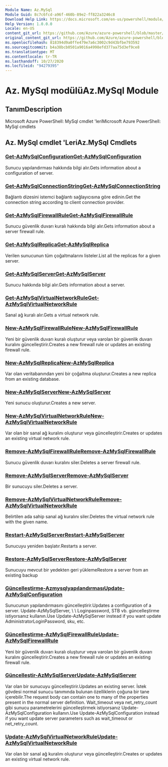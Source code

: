 ```yaml
---
Module Name: Az.MySql
Module Guid: 8c7c6fcd-a96f-460b-89e2-ff822a3246c8
Download Help Link: https://docs.microsoft.com/en-us/powershell/module/az.mysql
Help Version: 1.0.0.0
Locale: en-US
content_git_url: https://github.com/Azure/azure-powershell/blob/master/src/MySql/help/Az.MySql.md
original_content_git_url: https://github.com/Azure/azure-powershell/blob/master/src/MySql/help/Az.MySql.md
ms.openlocfilehash: 818394d9a0ffe479e7a6c3002c9d43bfbe793592
ms.sourcegitcommit: b4a38bcb0501a9016a4998efd377aa75d3ef9ce8
ms.translationtype: MT
ms.contentlocale: tr-TR
ms.lasthandoff: 10/27/2020
ms.locfileid: "94279395"
---
```

# <span data-ttu-id="98163-101">Az. MySql modülü</span><span class="sxs-lookup"><span data-stu-id="98163-101">Az.MySql Module</span></span>
## <span data-ttu-id="98163-102">Tanım</span><span class="sxs-lookup"><span data-stu-id="98163-102">Description</span></span>
<span data-ttu-id="98163-103">Microsoft Azure PowerShell: MySql cmdlet 'leri</span><span class="sxs-lookup"><span data-stu-id="98163-103">Microsoft Azure PowerShell: MySql cmdlets</span></span>

## <span data-ttu-id="98163-104">Az. MySql cmdlet 'Leri</span><span class="sxs-lookup"><span data-stu-id="98163-104">Az.MySql Cmdlets</span></span>
### [<span data-ttu-id="98163-105">Get-AzMySqlConfiguration</span><span class="sxs-lookup"><span data-stu-id="98163-105">Get-AzMySqlConfiguration</span></span>](Get-AzMySqlConfiguration.md)
<span data-ttu-id="98163-106">Sunucu yapılandırması hakkında bilgi alır.</span><span class="sxs-lookup"><span data-stu-id="98163-106">Gets information about a configuration of server.</span></span>

### [<span data-ttu-id="98163-107">Get-AzMySqlConnectionString</span><span class="sxs-lookup"><span data-stu-id="98163-107">Get-AzMySqlConnectionString</span></span>](Get-AzMySqlConnectionString.md)
<span data-ttu-id="98163-108">Bağlantı dizesini istemci bağlantı sağlayıcısına göre edinin.</span><span class="sxs-lookup"><span data-stu-id="98163-108">Get the connection string according to client connection provider.</span></span>

### [<span data-ttu-id="98163-109">Get-AzMySqlFirewallRule</span><span class="sxs-lookup"><span data-stu-id="98163-109">Get-AzMySqlFirewallRule</span></span>](Get-AzMySqlFirewallRule.md)
<span data-ttu-id="98163-110">Sunucu güvenlik duvarı kuralı hakkında bilgi alır.</span><span class="sxs-lookup"><span data-stu-id="98163-110">Gets information about a server firewall rule.</span></span>

### [<span data-ttu-id="98163-111">Get-AzMySqlReplica</span><span class="sxs-lookup"><span data-stu-id="98163-111">Get-AzMySqlReplica</span></span>](Get-AzMySqlReplica.md)
<span data-ttu-id="98163-112">Verilen sunucunun tüm çoğaltmalarını listeler.</span><span class="sxs-lookup"><span data-stu-id="98163-112">List all the replicas for a given server.</span></span>

### [<span data-ttu-id="98163-113">Get-AzMySqlServer</span><span class="sxs-lookup"><span data-stu-id="98163-113">Get-AzMySqlServer</span></span>](Get-AzMySqlServer.md)
<span data-ttu-id="98163-114">Sunucu hakkında bilgi alır.</span><span class="sxs-lookup"><span data-stu-id="98163-114">Gets information about a server.</span></span>

### [<span data-ttu-id="98163-115">Get-AzMySqlVirtualNetworkRule</span><span class="sxs-lookup"><span data-stu-id="98163-115">Get-AzMySqlVirtualNetworkRule</span></span>](Get-AzMySqlVirtualNetworkRule.md)
<span data-ttu-id="98163-116">Sanal ağ kuralı alır.</span><span class="sxs-lookup"><span data-stu-id="98163-116">Gets a virtual network rule.</span></span>

### [<span data-ttu-id="98163-117">New-AzMySqlFirewallRule</span><span class="sxs-lookup"><span data-stu-id="98163-117">New-AzMySqlFirewallRule</span></span>](New-AzMySqlFirewallRule.md)
<span data-ttu-id="98163-118">Yeni bir güvenlik duvarı kuralı oluşturur veya varolan bir güvenlik duvarı kuralını güncelleştirir.</span><span class="sxs-lookup"><span data-stu-id="98163-118">Creates a new firewall rule or updates an existing firewall rule.</span></span>

### [<span data-ttu-id="98163-119">New-AzMySqlReplica</span><span class="sxs-lookup"><span data-stu-id="98163-119">New-AzMySqlReplica</span></span>](New-AzMySqlReplica.md)
<span data-ttu-id="98163-120">Var olan veritabanından yeni bir çoğaltma oluşturur.</span><span class="sxs-lookup"><span data-stu-id="98163-120">Creates a new replica from an existing database.</span></span>

### [<span data-ttu-id="98163-121">New-AzMySqlServer</span><span class="sxs-lookup"><span data-stu-id="98163-121">New-AzMySqlServer</span></span>](New-AzMySqlServer.md)
<span data-ttu-id="98163-122">Yeni sunucu oluşturur.</span><span class="sxs-lookup"><span data-stu-id="98163-122">Creates a new server.</span></span>

### [<span data-ttu-id="98163-123">New-AzMySqlVirtualNetworkRule</span><span class="sxs-lookup"><span data-stu-id="98163-123">New-AzMySqlVirtualNetworkRule</span></span>](New-AzMySqlVirtualNetworkRule.md)
<span data-ttu-id="98163-124">Var olan bir sanal ağ kuralını oluşturur veya güncelleştirir.</span><span class="sxs-lookup"><span data-stu-id="98163-124">Creates or updates an existing virtual network rule.</span></span>

### [<span data-ttu-id="98163-125">Remove-AzMySqlFirewallRule</span><span class="sxs-lookup"><span data-stu-id="98163-125">Remove-AzMySqlFirewallRule</span></span>](Remove-AzMySqlFirewallRule.md)
<span data-ttu-id="98163-126">Sunucu güvenlik duvarı kuralını siler.</span><span class="sxs-lookup"><span data-stu-id="98163-126">Deletes a server firewall rule.</span></span>

### [<span data-ttu-id="98163-127">Remove-AzMySqlServer</span><span class="sxs-lookup"><span data-stu-id="98163-127">Remove-AzMySqlServer</span></span>](Remove-AzMySqlServer.md)
<span data-ttu-id="98163-128">Bir sunucuyu siler.</span><span class="sxs-lookup"><span data-stu-id="98163-128">Deletes a server.</span></span>

### [<span data-ttu-id="98163-129">Remove-AzMySqlVirtualNetworkRule</span><span class="sxs-lookup"><span data-stu-id="98163-129">Remove-AzMySqlVirtualNetworkRule</span></span>](Remove-AzMySqlVirtualNetworkRule.md)
<span data-ttu-id="98163-130">Belirtilen ada sahip sanal ağ kuralını siler.</span><span class="sxs-lookup"><span data-stu-id="98163-130">Deletes the virtual network rule with the given name.</span></span>

### [<span data-ttu-id="98163-131">Restart-AzMySqlServer</span><span class="sxs-lookup"><span data-stu-id="98163-131">Restart-AzMySqlServer</span></span>](Restart-AzMySqlServer.md)
<span data-ttu-id="98163-132">Sunucuyu yeniden başlatır.</span><span class="sxs-lookup"><span data-stu-id="98163-132">Restarts a server.</span></span>

### [<span data-ttu-id="98163-133">Restore-AzMySqlServer</span><span class="sxs-lookup"><span data-stu-id="98163-133">Restore-AzMySqlServer</span></span>](Restore-AzMySqlServer.md)
<span data-ttu-id="98163-134">Sunucuyu mevcut bir yedekten geri yükleme</span><span class="sxs-lookup"><span data-stu-id="98163-134">Restore a server from an existing backup</span></span>

### [<span data-ttu-id="98163-135">Güncelleştirme-Azmysqlyapılandırması</span><span class="sxs-lookup"><span data-stu-id="98163-135">Update-AzMySqlConfiguration</span></span>](Update-AzMySqlConfiguration.md)
<span data-ttu-id="98163-136">Sunucunun yapılandırmasını güncelleştirir.</span><span class="sxs-lookup"><span data-stu-id="98163-136">Updates a configuration of a server.</span></span>
<span data-ttu-id="98163-137">Update-AzMySqlServer, \ \ Loginpassword, STB vb. güncelleştirme istiyorsanız kullanın.</span><span class="sxs-lookup"><span data-stu-id="98163-137">Use Update-AzMySqlServer instead if you want update AdministratorLoginPassword, sku, etc.</span></span>

### [<span data-ttu-id="98163-138">Güncelleştirme-AzMySqlFirewallRule</span><span class="sxs-lookup"><span data-stu-id="98163-138">Update-AzMySqlFirewallRule</span></span>](Update-AzMySqlFirewallRule.md)
<span data-ttu-id="98163-139">Yeni bir güvenlik duvarı kuralı oluşturur veya varolan bir güvenlik duvarı kuralını güncelleştirir.</span><span class="sxs-lookup"><span data-stu-id="98163-139">Creates a new firewall rule or updates an existing firewall rule.</span></span>

### [<span data-ttu-id="98163-140">Güncelleştir-AzMySqlServer</span><span class="sxs-lookup"><span data-stu-id="98163-140">Update-AzMySqlServer</span></span>](Update-AzMySqlServer.md)
<span data-ttu-id="98163-141">Var olan bir sunucuyu güncelleştirir.</span><span class="sxs-lookup"><span data-stu-id="98163-141">Updates an existing server.</span></span>
<span data-ttu-id="98163-142">İstek gövdesi normal sunucu tanımında bulunan özelliklerin çoğuna bir tane içerebilir.</span><span class="sxs-lookup"><span data-stu-id="98163-142">The request body can contain one to many of the properties present in the normal server definition.</span></span>
<span data-ttu-id="98163-143">Wait_timeout veya net_retry_count gibi sunucu parametrelerini güncelleştirmek istiyorsanız Update-AzMySqlConfiguration kullanın.</span><span class="sxs-lookup"><span data-stu-id="98163-143">Use Update-AzMySqlConfiguration instead if you want update server parameters such as wait_timeout or net_retry_count.</span></span>

### [<span data-ttu-id="98163-144">Update-AzMySqlVirtualNetworkRule</span><span class="sxs-lookup"><span data-stu-id="98163-144">Update-AzMySqlVirtualNetworkRule</span></span>](Update-AzMySqlVirtualNetworkRule.md)
<span data-ttu-id="98163-145">Var olan bir sanal ağ kuralını oluşturur veya güncelleştirir.</span><span class="sxs-lookup"><span data-stu-id="98163-145">Creates or updates an existing virtual network rule.</span></span>

